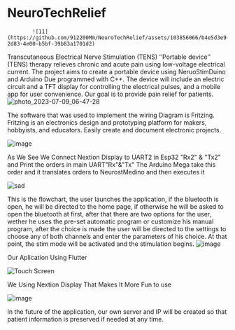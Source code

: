 # NeuroTechRelief
            ![11](https://github.com/912200Mm/NeuroTechRelief/assets/103856066/b4e5d3e9-2d83-4e00-b5bf-39b83a1701d2)

Transcutaneous Electrical Nerve Stimulation (TENS) ‘’Portable device’’ (TENS) therapy relieves chronic and acute pain using low-voltage electrical current. The project aims to create a portable device using NeruoStimDuino and Arduino Due programmed with C++. The device will include an electric circuit and a TFT display for controlling the electrical pulses, and a mobile app for user convenience. Our goal is to provide pain relief for patients.
![photo_2023-07-09_06-47-28](https://github.com/912200Mm/NeuroTechRelief/assets/103856066/ae461084-d20e-4fba-852f-10bef8bd59ff)

The software that was used to implement the wiring Diagram is Fritzing. Fritzing is 
an electronics design and prototyping platform for makers, hobbyists, and educators. 
Easily create and document electronic projects. 

![image](https://github.com/912200Mm/NeuroTechRelief/assets/103856066/090f6b0a-2e41-4509-8af6-fe10d7e366e4)

As We See We Connect Nextion Display to UART2 in Esp32 "Rx2" & "Tx2" and Print the orders in main UART"Rx"&"Tx" The Arduino Mega take this order and it translates orders to NeurostMedino and then executes it 

![sad](https://github.com/912200Mm/NeuroTechRelief/assets/103856066/80e971a8-8ec0-450c-b751-470d1b2fa3e7)

This is the flowchart, the user launches the application, if the bluetooth is open, he will be directed to the home page, if otherwise he will be asked to open the bluetooth at first, after that there are two options for the user, wether he uses the pre-set automatic program or customize his manual program, after the choice is made the user will be directed to the settings to choose any of both channels and enter the parameters of his choice. At that point, the stim mode will be activated and the stimulation begins.
![image](https://github.com/912200Mm/NeuroTechRelief/assets/103856066/dc3682e8-ef46-4d0a-820d-b2ceb9134ece)

Our Aplication Using Flutter

![Touch Screen](https://github.com/912200Mm/NeuroTechRelief/assets/103856066/90463aea-a3de-47b5-ba41-86047d49db91)

We Using Nextion Display That Makes It More Fun to use

![image](https://github.com/912200Mm/NeuroTechRelief/assets/103856066/81fb3ffc-f3ec-48ea-93dd-a3e5ebd532d5)

In the future of the application, our own server and IP will be created so that patient information is preserved if needed at any time.



